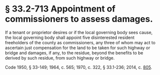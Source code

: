 # § 33.2-713 Appointment of commissioners to assess damages.

<p>If a tenant or proprietor desires or if the local governing body sees cause, the local governing body shall appoint five disinterested resident freeholders of the county as commissioners, any three of whom may act to ascertain just compensation for the land to be taken for such highway or bridge and damages, if any, to the residue, beyond the benefits to be derived by such residue, from such highway or bridge.</p><p>Code 1950, § 33-149; 1964, c. 565; 1970, c. 322, § 33.1-236; 2014, c. <a href='http://lis.virginia.gov/cgi-bin/legp604.exe?141+ful+CHAP0805'>805</a>.</p>